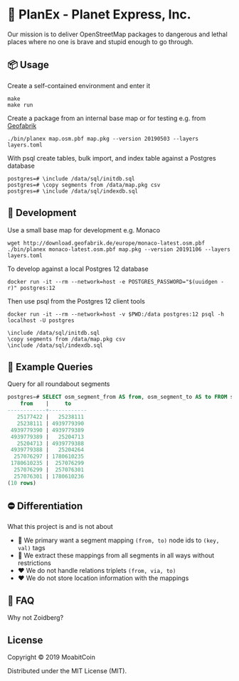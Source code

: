 # 🚀 PlanEx - Planet Express, Inc.

Our mission is to deliver OpenStreetMap packages to dangerous and lethal places where no one is brave and stupid enough to go through.


## 📦 Usage

Create a self-contained environment and enter it

    make
    make run

Create a package from an internal base map or for testing e.g. from [Geofabrik](http://download.geofabrik.de/europe.html)

    ./bin/planex map.osm.pbf map.pkg --version 20190503 --layers layers.toml

With psql create tables, bulk import, and index table against a Postgres database

    postgres=# \include /data/sql/initdb.sql
    postgres=# \copy segments from /data/map.pkg csv
    postgres=# \include /data/sql/indexdb.sql


## 🚧 Development

Use a small base map for development e.g. Monaco

    wget http://download.geofabrik.de/europe/monaco-latest.osm.pbf
    ./bin/planex monaco-latest.osm.pbf map.pkg --version 20191106 --layers layers.toml

To develop against a local Postgres 12 database

    docker run -it --rm --network=host -e POSTGRES_PASSWORD="$(uuidgen -r)" postgres:12

Then use psql from the Postgres 12 client tools

    docker run -it --rm --network=host -v $PWD:/data postgres:12 psql -h localhost -U postgres

    \include /data/sql/initdb.sql
    \copy segments from /data/map.pkg csv
    \include /data/sql/indexdb.sql


## 📖 Example Queries

Query for all roundabout segments

```sql
postgres=# SELECT osm_segment_from AS from, osm_segment_to AS to FROM segments WHERE osm_tag_key='junction' AND osm_tag_val='roundabout' LIMIT 10;
    from    |     to
------------+------------
   25177422 |   25238111
   25238111 | 4939779390
 4939779390 | 4939779389
 4939779389 |   25204713
   25204713 | 4939779388
 4939779388 |   25204264
  257076297 | 1780610235
 1780610235 |  257076299
  257076299 |  257076301
  257076301 | 1780610236
(10 rows)
```


## ⛔ Differentiation

What this project is and is not about
- 💙 We primary want a segment mapping `(from, to)` node ids to `(key, val)` tags
- 💙 We extract these mappings from all segments in all ways without restrictions
- ❤️ We do not handle relations triplets `(from, via, to)`
- ❤️ We do not store location information with the mappings


## 🐙 FAQ

Why not Zoidberg?


## License

Copyright © 2019 MoabitCoin

Distributed under the MIT License (MIT).

